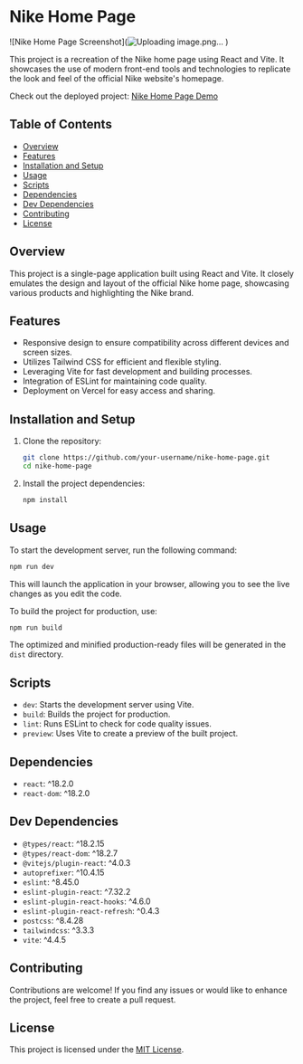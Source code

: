 # Nike Home Page

![Nike Home Page Screenshot](![Uploading image.png…]()
)

This project is a recreation of the Nike home page using React and Vite. It showcases the use of modern front-end tools and technologies to replicate the look and feel of the official Nike website's homepage.

Check out the deployed project: [Nike Home Page Demo](https://nike-home-page-74l0jknup-vasanthkumars2025-gmailcom.vercel.app/)

## Table of Contents

- [Overview](#overview)
- [Features](#features)
- [Installation and Setup](#installation-and-setup)
- [Usage](#usage)
- [Scripts](#scripts)
- [Dependencies](#dependencies)
- [Dev Dependencies](#dev-dependencies)
- [Contributing](#contributing)
- [License](#license)

## Overview

This project is a single-page application built using React and Vite. It closely emulates the design and layout of the official Nike home page, showcasing various products and highlighting the Nike brand.

## Features

- Responsive design to ensure compatibility across different devices and screen sizes.
- Utilizes Tailwind CSS for efficient and flexible styling.
- Leveraging Vite for fast development and building processes.
- Integration of ESLint for maintaining code quality.
- Deployment on Vercel for easy access and sharing.

## Installation and Setup

1. Clone the repository:

   ```bash
   git clone https://github.com/your-username/nike-home-page.git
   cd nike-home-page
   ```

2. Install the project dependencies:

   ```bash
   npm install
   ```

## Usage

To start the development server, run the following command:

```bash
npm run dev
```

This will launch the application in your browser, allowing you to see the live changes as you edit the code.

To build the project for production, use:

```bash
npm run build
```

The optimized and minified production-ready files will be generated in the `dist` directory.

## Scripts

- `dev`: Starts the development server using Vite.
- `build`: Builds the project for production.
- `lint`: Runs ESLint to check for code quality issues.
- `preview`: Uses Vite to create a preview of the built project.

## Dependencies

- `react`: ^18.2.0
- `react-dom`: ^18.2.0

## Dev Dependencies

- `@types/react`: ^18.2.15
- `@types/react-dom`: ^18.2.7
- `@vitejs/plugin-react`: ^4.0.3
- `autoprefixer`: ^10.4.15
- `eslint`: ^8.45.0
- `eslint-plugin-react`: ^7.32.2
- `eslint-plugin-react-hooks`: ^4.6.0
- `eslint-plugin-react-refresh`: ^0.4.3
- `postcss`: ^8.4.28
- `tailwindcss`: ^3.3.3
- `vite`: ^4.4.5

## Contributing

Contributions are welcome! If you find any issues or would like to enhance the project, feel free to create a pull request.

## License

This project is licensed under the [MIT License](LICENSE).
